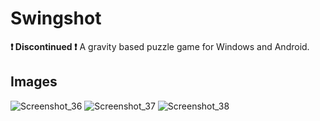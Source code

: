 # Swingshot
**❗ Discontinued ❗**
A gravity based puzzle game for Windows and Android.

## Images
![Screenshot_36](https://github.com/byAdam/Swingshot/assets/6537646/1957bb33-88a1-4a83-a48c-164ba4ec2940)
![Screenshot_37](https://github.com/byAdam/Swingshot/assets/6537646/365c7dfa-af02-4c90-ac11-780eaf3a94f8)
![Screenshot_38](https://github.com/byAdam/Swingshot/assets/6537646/9470d1fa-f4e7-4120-800e-8c0880be69ed)
